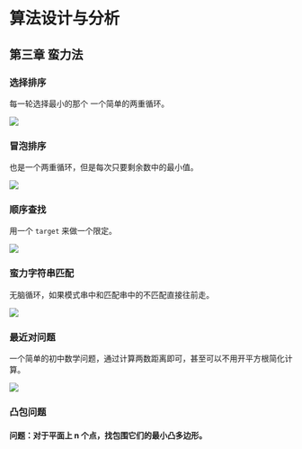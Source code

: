 # 算法设计与分析

## 第三章 蛮力法

### 选择排序

每一轮选择最小的那个 一个简单的两重循环。

![](https://picture.lanlance.cn/i/2023/06/13/64886a3de647f.png)

### 冒泡排序

也是一个两重循环，但是每次只要剩余数中的最小值。

![](https://picture.lanlance.cn/i/2023/06/13/64886ac34a24f.png)

### 顺序查找

用一个 `target` 来做一个限定。

![](https://picture.lanlance.cn/i/2023/06/13/64886b282ef0f.png)

### 蛮力字符串匹配

无脑循环，如果模式串中和匹配串中的不匹配直接往前走。

![](https://picture.lanlance.cn/i/2023/06/13/64886ba8c5b3a.png)

### 最近对问题

一个简单的初中数学问题，通过计算两数距离即可，甚至可以不用开平方根简化计算。

![](https://picture.lanlance.cn/i/2023/06/13/64886bee8cade.png)

### 凸包问题

#### 问题：对于平面上 n 个点，找包围它们的最小凸多边形。

